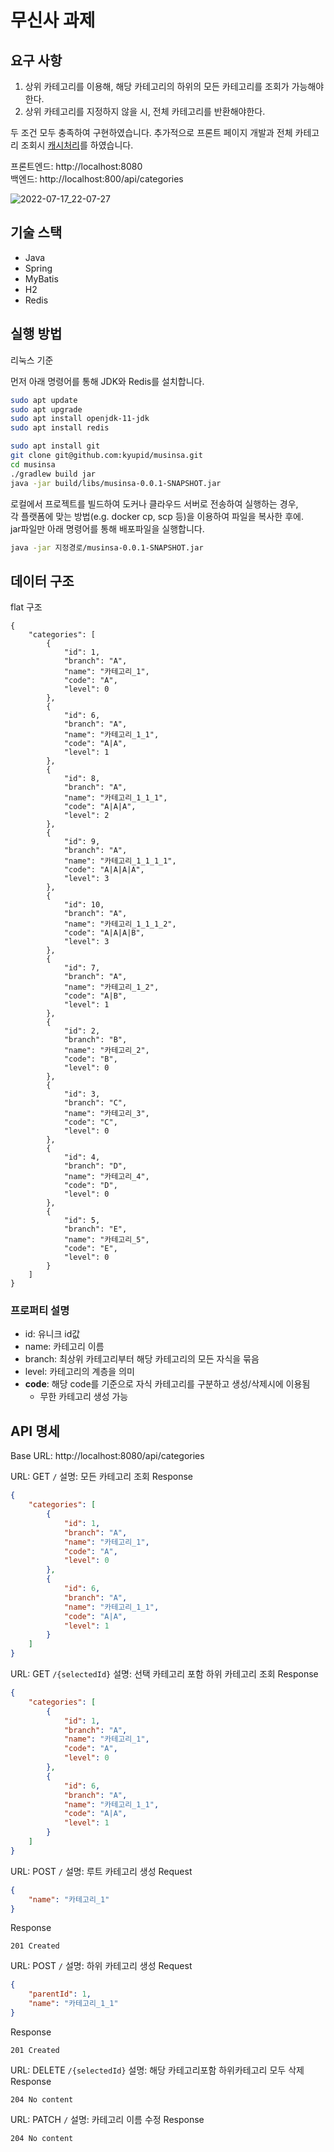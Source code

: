 # 무신사 과제

## 요구 사항

1. 상위 카테고리를 이용해, 해당 카테고리의 하위의 모든 카테고리를 조회가 가능해야한다.
2. 상위 카테고리를 지정하지 않을 시, 전체 카테고리를 반환해야한다.

두 조건 모두 충족하여 구현하였습니다.
추가적으로 프론트 페이지 개발과 전체 카테고리 조회시 [캐시처리](https://github.com/kyupid/musinsa/pull/1)를 하였습니다.

프론트엔드: http://localhost:8080   
백엔드: http://localhost:800/api/categories

![2022-07-17_22-07-27](https://user-images.githubusercontent.com/59721293/179399830-fa2fdc47-5f34-4a0f-bca3-c17f4031eb08.jpg)

## 기술 스택

- Java
- Spring
- MyBatis
- H2
- Redis

## 실행 방법
리눅스 기준

먼저 아래 명령어를 통해 JDK와 Redis를 설치합니다.
```bash
sudo apt update
sudo apt upgrade
sudo apt install openjdk-11-jdk
sudo apt install redis

sudo apt install git
git clone git@github.com:kyupid/musinsa.git
cd musinsa
./gradlew build jar
java -jar build/libs/musinsa-0.0.1-SNAPSHOT.jar
```
로컬에서 프로젝트를 빌드하여 도커나 클라우드 서버로 전송하여 실행하는 경우,   
각 플랫폼에 맞는 방법(e.g. docker cp, scp 등)을 이용하여 파일을 복사한 후에.  
jar파일만 아래 명령어를 통해 배포파일을 실행합니다.
```bash
java -jar 지정경로/musinsa-0.0.1-SNAPSHOT.jar
```


## 데이터 구조

flat 구조
```
{
    "categories": [
        {
            "id": 1,
            "branch": "A",
            "name": "카테고리_1",
            "code": "A",
            "level": 0
        },
        {
            "id": 6,
            "branch": "A",
            "name": "카테고리_1_1",
            "code": "A|A",
            "level": 1
        },
        {
            "id": 8,
            "branch": "A",
            "name": "카테고리_1_1_1",
            "code": "A|A|A",
            "level": 2
        },
        {
            "id": 9,
            "branch": "A",
            "name": "카테고리_1_1_1_1",
            "code": "A|A|A|A",
            "level": 3
        },
        {
            "id": 10,
            "branch": "A",
            "name": "카테고리_1_1_1_2",
            "code": "A|A|A|B",
            "level": 3
        },
        {
            "id": 7,
            "branch": "A",
            "name": "카테고리_1_2",
            "code": "A|B",
            "level": 1
        },
        {
            "id": 2,
            "branch": "B",
            "name": "카테고리_2",
            "code": "B",
            "level": 0
        },
        {
            "id": 3,
            "branch": "C",
            "name": "카테고리_3",
            "code": "C",
            "level": 0
        },
        {
            "id": 4,
            "branch": "D",
            "name": "카테고리_4",
            "code": "D",
            "level": 0
        },
        {
            "id": 5,
            "branch": "E",
            "name": "카테고리_5",
            "code": "E",
            "level": 0
        }
    ]
}
```
### 프로퍼티 설명
- id: 유니크 id값
- name: 카테고리 이름
- branch: 최상위 카테고리부터 해당 카테고리의 모든 자식을 묶음
- level: 카테고리의 계층을 의미
- **code**: 해당 code를 기준으로 자식 카테고리를 구분하고 생성/삭제시에 이용됨
    - 무한 카테고리 생성 가능



## API 명세
Base URL: http://localhost:8080/api/categories

URL: GET `/`
설명: 모든 카테고리 조회
Response
```json
{
    "categories": [
        {
            "id": 1,
            "branch": "A",
            "name": "카테고리_1",
            "code": "A",
            "level": 0
        },
        {
            "id": 6,
            "branch": "A",
            "name": "카테고리_1_1",
            "code": "A|A",
            "level": 1
        }
    ]
}
```

URL: GET `/{selectedId}`
설명: 선택 카테고리 포함 하위 카테고리 조회
Response
```json
{
    "categories": [
        {
            "id": 1,
            "branch": "A",
            "name": "카테고리_1",
            "code": "A",
            "level": 0
        },
        {
            "id": 6,
            "branch": "A",
            "name": "카테고리_1_1",
            "code": "A|A",
            "level": 1
        }
    ]
}
```

URL: POST `/`
설명: 루트 카테고리 생성
Request
```json
{
	"name": "카테고리_1"
}
```
Response
```
201 Created
```

URL: POST `/`
설명: 하위 카테고리 생성
Request
```json
{
	"parentId": 1,
	"name": "카테고리_1_1"
}
```
Response
```
201 Created
```

URL: DELETE `/{selectedId}`
설명: 해당 카테고리포함 하위카테고리 모두 삭제
Response
```
204 No content
```

URL: PATCH `/`
설명: 카테고리 이름 수정
Response
```
204 No content
```

